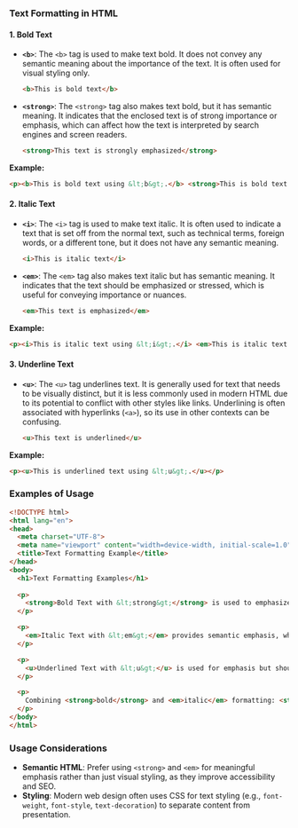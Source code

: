 ### Text Formatting in HTML

#### 1. **Bold Text**

- **`<b>`**: The `<b>` tag is used to make text bold. It does not convey any semantic meaning about the importance of the text. It is often used for visual styling only.
  ```html
  <b>This is bold text</b>
  ```
  
- **`<strong>`**: The `<strong>` tag also makes text bold, but it has semantic meaning. It indicates that the enclosed text is of strong importance or emphasis, which can affect how the text is interpreted by search engines and screen readers.
  ```html
  <strong>This text is strongly emphasized</strong>
  ```

**Example:**
```html
<p><b>This is bold text using &lt;b&gt;.</b> <strong>This is bold text using &lt;strong&gt;.</strong></p>
```

#### 2. **Italic Text**

- **`<i>`**: The `<i>` tag is used to make text italic. It is often used to indicate a text that is set off from the normal text, such as technical terms, foreign words, or a different tone, but it does not have any semantic meaning.
  ```html
  <i>This is italic text</i>
  ```
  
- **`<em>`**: The `<em>` tag also makes text italic but has semantic meaning. It indicates that the text should be emphasized or stressed, which is useful for conveying importance or nuances.
  ```html
  <em>This text is emphasized</em>
  ```

**Example:**
```html
<p><i>This is italic text using &lt;i&gt;.</i> <em>This is italic text using &lt;em&gt;.</em></p>
```

#### 3. **Underline Text**

- **`<u>`**: The `<u>` tag underlines text. It is generally used for text that needs to be visually distinct, but it is less commonly used in modern HTML due to its potential to conflict with other styles like links. Underlining is often associated with hyperlinks (`<a>`), so its use in other contexts can be confusing.
  ```html
  <u>This text is underlined</u>
  ```

**Example:**
```html
<p><u>This is underlined text using &lt;u&gt;.</u></p>
```

### Examples of Usage

```html
<!DOCTYPE html>
<html lang="en">
<head>
  <meta charset="UTF-8">
  <meta name="viewport" content="width=device-width, initial-scale=1.0">
  <title>Text Formatting Example</title>
</head>
<body>
  <h1>Text Formatting Examples</h1>
  
  <p>
    <strong>Bold Text with &lt;strong&gt;</strong> is used to emphasize importance, whereas <b>Bold Text with &lt;b&gt;</b> is used for styling.
  </p>

  <p>
    <em>Italic Text with &lt;em&gt;</em> provides semantic emphasis, while <i>Italic Text with &lt;i&gt;</i> is often used for visual distinction.
  </p>

  <p>
    <u>Underlined Text with &lt;u&gt;</u> is used for emphasis but should be used sparingly as it can be confused with links.
  </p>

  <p>
    Combining <strong>bold</strong> and <em>italic</em> formatting: <strong><em>This text is both bold and italic</em></strong>.
  </p>
</body>
</html>
```

### Usage Considerations

- **Semantic HTML**: Prefer using `<strong>` and `<em>` for meaningful emphasis rather than just visual styling, as they improve accessibility and SEO.
- **Styling**: Modern web design often uses CSS for text styling (e.g., `font-weight`, `font-style`, `text-decoration`) to separate content from presentation.
